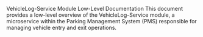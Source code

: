VehicleLog-Service Module Low-Level Documentation
This document provides a low-level overview of the VehicleLog-Service module, a microservice within the Parking Management System (PMS) responsible for managing vehicle entry and exit operations.
